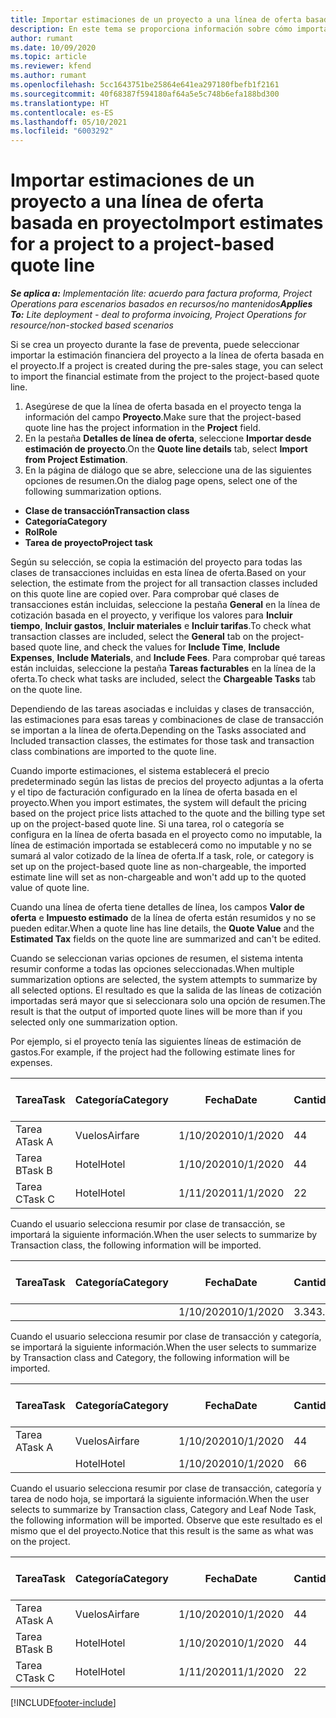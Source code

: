 ```yaml
---
title: Importar estimaciones de un proyecto a una línea de oferta basada en proyecto (lite)
description: En este tema se proporciona información sobre cómo importar estimaciones de un proyecto a una línea de oferta.
author: rumant
ms.date: 10/09/2020
ms.topic: article
ms.reviewer: kfend
ms.author: rumant
ms.openlocfilehash: 5cc1643751be25864e641ea297180fbefb1f2161
ms.sourcegitcommit: 40f68387f594180af64a5e5c748b6efa188bd300
ms.translationtype: HT
ms.contentlocale: es-ES
ms.lasthandoff: 05/10/2021
ms.locfileid: "6003292"
---
```

# <a name="import-estimates-for-a-project-to-a-project-based-quote-line"></a><span data-ttu-id="c1ce2-103">Importar estimaciones de un proyecto a una línea de oferta basada en proyecto</span><span class="sxs-lookup"><span data-stu-id="c1ce2-103">Import estimates for a project to a project-based quote line</span></span> 

<span data-ttu-id="c1ce2-104">_**Se aplica a:** Implementación lite: acuerdo para factura proforma, Project Operations para escenarios basados en recursos/no mantenidos_</span><span class="sxs-lookup"><span data-stu-id="c1ce2-104">_**Applies To:** Lite deployment - deal to proforma invoicing, Project Operations for resource/non-stocked based scenarios_</span></span>

<span data-ttu-id="c1ce2-105">Si se crea un proyecto durante la fase de preventa, puede seleccionar importar la estimación financiera del proyecto a la línea de oferta basada en el proyecto.</span><span class="sxs-lookup"><span data-stu-id="c1ce2-105">If a project is created during the pre-sales stage, you can select to import the financial estimate from the project to the project-based quote line.</span></span>

1. <span data-ttu-id="c1ce2-106">Asegúrese de que la línea de oferta basada en el proyecto tenga la información del campo **Proyecto**.</span><span class="sxs-lookup"><span data-stu-id="c1ce2-106">Make sure that the project-based quote line has the project information in the **Project** field.</span></span>
2. <span data-ttu-id="c1ce2-107">En la pestaña **Detalles de línea de oferta**, seleccione **Importar desde estimación de proyecto**.</span><span class="sxs-lookup"><span data-stu-id="c1ce2-107">On the **Quote line details** tab, select **Import from Project Estimation**.</span></span>
3. <span data-ttu-id="c1ce2-108">En la página de diálogo que se abre, seleccione una de las siguientes opciones de resumen.</span><span class="sxs-lookup"><span data-stu-id="c1ce2-108">On the dialog page opens, select one of the following summarization options.</span></span>

  - <span data-ttu-id="c1ce2-109">**Clase de transacción**</span><span class="sxs-lookup"><span data-stu-id="c1ce2-109">**Transaction class**</span></span>
  - <span data-ttu-id="c1ce2-110">**Categoría**</span><span class="sxs-lookup"><span data-stu-id="c1ce2-110">**Category**</span></span>
  - <span data-ttu-id="c1ce2-111">**Rol**</span><span class="sxs-lookup"><span data-stu-id="c1ce2-111">**Role**</span></span> 
  - <span data-ttu-id="c1ce2-112">**Tarea de proyecto**</span><span class="sxs-lookup"><span data-stu-id="c1ce2-112">**Project task**</span></span>

<span data-ttu-id="c1ce2-113">Según su selección, se copia la estimación del proyecto para todas las clases de transacciones incluidas en esta línea de oferta.</span><span class="sxs-lookup"><span data-stu-id="c1ce2-113">Based on your selection, the estimate from the project for all transaction classes included on this quote line are copied over.</span></span> <span data-ttu-id="c1ce2-114">Para comprobar qué clases de transacciones están incluidas, seleccione la pestaña **General** en la línea de cotización basada en el proyecto, y verifique los valores para **Incluir tiempo**, **Incluir gastos**, **Incluir materiales** e **Incluir tarifas**.</span><span class="sxs-lookup"><span data-stu-id="c1ce2-114">To check what transaction classes are included, select the **General** tab on the project-based quote line, and check the values for **Include Time**, **Include Expenses**, **Include Materials**, and **Include Fees**.</span></span>  <span data-ttu-id="c1ce2-115">Para comprobar qué tareas están incluidas, seleccione la pestaña **Tareas facturables** en la línea de la oferta.</span><span class="sxs-lookup"><span data-stu-id="c1ce2-115">To check what tasks are included, select the **Chargeable Tasks** tab on the quote line.</span></span>

<span data-ttu-id="c1ce2-116">Dependiendo de las tareas asociadas e incluidas y clases de transacción, las estimaciones para esas tareas y combinaciones de clase de transacción se importan a la línea de oferta.</span><span class="sxs-lookup"><span data-stu-id="c1ce2-116">Depending on the Tasks associated and Included transaction classes, the estimates for those task and transaction class combinations are imported to the quote line.</span></span>

<span data-ttu-id="c1ce2-117">Cuando importe estimaciones, el sistema establecerá el precio predeterminado según las listas de precios del proyecto adjuntas a la oferta y el tipo de facturación configurado en la línea de oferta basada en el proyecto.</span><span class="sxs-lookup"><span data-stu-id="c1ce2-117">When you import estimates, the system will default the pricing based on the project price lists attached to the quote and the billing type set up on the project-based quote line.</span></span> <span data-ttu-id="c1ce2-118">Si una tarea, rol o categoría se configura en la línea de oferta basada en el proyecto como no imputable, la línea de estimación importada se establecerá como no imputable y no se sumará al valor cotizado de la línea de oferta.</span><span class="sxs-lookup"><span data-stu-id="c1ce2-118">If a task, role, or category is set up on the project-based quote line as non-chargeable, the imported estimate line will set as non-chargeable and won't add up to the quoted value of quote line.</span></span>

<span data-ttu-id="c1ce2-119">Cuando una línea de oferta tiene detalles de línea, los campos **Valor de oferta** e **Impuesto estimado** de la línea de oferta están resumidos y no se pueden editar.</span><span class="sxs-lookup"><span data-stu-id="c1ce2-119">When a quote line has line details, the **Quote Value** and the **Estimated Tax** fields on the quote line are summarized and can't be edited.</span></span>

<span data-ttu-id="c1ce2-120">Cuando se seleccionan varias opciones de resumen, el sistema intenta resumir conforme a todas las opciones seleccionadas.</span><span class="sxs-lookup"><span data-stu-id="c1ce2-120">When multiple summarization options are selected, the system attempts to summarize by all selected options.</span></span> <span data-ttu-id="c1ce2-121">El resultado es que la salida de las líneas de cotización importadas será mayor que si seleccionara solo una opción de resumen.</span><span class="sxs-lookup"><span data-stu-id="c1ce2-121">The result is that the output of imported quote lines will be more than if you selected only one summarization option.</span></span>

<span data-ttu-id="c1ce2-122">Por ejemplo, si el proyecto tenía las siguientes líneas de estimación de gastos.</span><span class="sxs-lookup"><span data-stu-id="c1ce2-122">For example, if the project had the following estimate lines for expenses.</span></span>

| <span data-ttu-id="c1ce2-123">Tarea</span><span class="sxs-lookup"><span data-stu-id="c1ce2-123">Task</span></span> | <span data-ttu-id="c1ce2-124">Categoría</span><span class="sxs-lookup"><span data-stu-id="c1ce2-124">Category</span></span> | <span data-ttu-id="c1ce2-125">Fecha</span><span class="sxs-lookup"><span data-stu-id="c1ce2-125">Date</span></span> | <span data-ttu-id="c1ce2-126">Cantidad</span><span class="sxs-lookup"><span data-stu-id="c1ce2-126">Quantity</span></span> | <span data-ttu-id="c1ce2-127">Precio unitario</span><span class="sxs-lookup"><span data-stu-id="c1ce2-127">Unit price</span></span> | <span data-ttu-id="c1ce2-128">Importe</span><span class="sxs-lookup"><span data-stu-id="c1ce2-128">Amount</span></span> |
| --- | --- | --- | --- | --- | --- |
| <span data-ttu-id="c1ce2-129">Tarea A</span><span class="sxs-lookup"><span data-stu-id="c1ce2-129">Task A</span></span> | <span data-ttu-id="c1ce2-130">Vuelos</span><span class="sxs-lookup"><span data-stu-id="c1ce2-130">Airfare</span></span> | <span data-ttu-id="c1ce2-131">1/10/2020</span><span class="sxs-lookup"><span data-stu-id="c1ce2-131">10/1/2020</span></span> | <span data-ttu-id="c1ce2-132">4</span><span class="sxs-lookup"><span data-stu-id="c1ce2-132">4</span></span> | <span data-ttu-id="c1ce2-133">400</span><span class="sxs-lookup"><span data-stu-id="c1ce2-133">400</span></span> | <span data-ttu-id="c1ce2-134">1600</span><span class="sxs-lookup"><span data-stu-id="c1ce2-134">1600</span></span> |
| <span data-ttu-id="c1ce2-135">Tarea B</span><span class="sxs-lookup"><span data-stu-id="c1ce2-135">Task B</span></span> | <span data-ttu-id="c1ce2-136">Hotel</span><span class="sxs-lookup"><span data-stu-id="c1ce2-136">Hotel</span></span> | <span data-ttu-id="c1ce2-137">1/10/2020</span><span class="sxs-lookup"><span data-stu-id="c1ce2-137">10/1/2020</span></span> | <span data-ttu-id="c1ce2-138">4</span><span class="sxs-lookup"><span data-stu-id="c1ce2-138">4</span></span> | <span data-ttu-id="c1ce2-139">200</span><span class="sxs-lookup"><span data-stu-id="c1ce2-139">200</span></span> | <span data-ttu-id="c1ce2-140">800</span><span class="sxs-lookup"><span data-stu-id="c1ce2-140">800</span></span> |
| <span data-ttu-id="c1ce2-141">Tarea C</span><span class="sxs-lookup"><span data-stu-id="c1ce2-141">Task C</span></span> | <span data-ttu-id="c1ce2-142">Hotel</span><span class="sxs-lookup"><span data-stu-id="c1ce2-142">Hotel</span></span> | <span data-ttu-id="c1ce2-143">1/11/2020</span><span class="sxs-lookup"><span data-stu-id="c1ce2-143">11/1/2020</span></span> | <span data-ttu-id="c1ce2-144">2</span><span class="sxs-lookup"><span data-stu-id="c1ce2-144">2</span></span> | <span data-ttu-id="c1ce2-145">200</span><span class="sxs-lookup"><span data-stu-id="c1ce2-145">200</span></span> | <span data-ttu-id="c1ce2-146">400</span><span class="sxs-lookup"><span data-stu-id="c1ce2-146">400</span></span> |

<span data-ttu-id="c1ce2-147">Cuando el usuario selecciona resumir por clase de transacción, se importará la siguiente información.</span><span class="sxs-lookup"><span data-stu-id="c1ce2-147">When the user selects to summarize by Transaction class, the following information will be imported.</span></span>

| <span data-ttu-id="c1ce2-148">Tarea</span><span class="sxs-lookup"><span data-stu-id="c1ce2-148">Task</span></span> | <span data-ttu-id="c1ce2-149">Categoría</span><span class="sxs-lookup"><span data-stu-id="c1ce2-149">Category</span></span> | <span data-ttu-id="c1ce2-150">Fecha</span><span class="sxs-lookup"><span data-stu-id="c1ce2-150">Date</span></span> | <span data-ttu-id="c1ce2-151">Cantidad</span><span class="sxs-lookup"><span data-stu-id="c1ce2-151">Quantity</span></span> | <span data-ttu-id="c1ce2-152">Precio unitario</span><span class="sxs-lookup"><span data-stu-id="c1ce2-152">Unit price</span></span> | <span data-ttu-id="c1ce2-153">Importe</span><span class="sxs-lookup"><span data-stu-id="c1ce2-153">Amount</span></span> |
| --- | --- | --- | --- | --- | --- |
|||<span data-ttu-id="c1ce2-154">1/10/2020</span><span class="sxs-lookup"><span data-stu-id="c1ce2-154">10/1/2020</span></span> | <span data-ttu-id="c1ce2-155">3.34</span><span class="sxs-lookup"><span data-stu-id="c1ce2-155">3.34</span></span> | <span data-ttu-id="c1ce2-156">840</span><span class="sxs-lookup"><span data-stu-id="c1ce2-156">840</span></span> | <span data-ttu-id="c1ce2-157">2800</span><span class="sxs-lookup"><span data-stu-id="c1ce2-157">2800</span></span> |

<span data-ttu-id="c1ce2-158">Cuando el usuario selecciona resumir por clase de transacción y categoría, se importará la siguiente información.</span><span class="sxs-lookup"><span data-stu-id="c1ce2-158">When the user selects to summarize by Transaction class and Category, the following information will be imported.</span></span>

| <span data-ttu-id="c1ce2-159">Tarea</span><span class="sxs-lookup"><span data-stu-id="c1ce2-159">Task</span></span> | <span data-ttu-id="c1ce2-160">Categoría</span><span class="sxs-lookup"><span data-stu-id="c1ce2-160">Category</span></span> | <span data-ttu-id="c1ce2-161">Fecha</span><span class="sxs-lookup"><span data-stu-id="c1ce2-161">Date</span></span> | <span data-ttu-id="c1ce2-162">Cantidad</span><span class="sxs-lookup"><span data-stu-id="c1ce2-162">Quantity</span></span> | <span data-ttu-id="c1ce2-163">Precio unitario</span><span class="sxs-lookup"><span data-stu-id="c1ce2-163">Unit price</span></span> | <span data-ttu-id="c1ce2-164">Importe</span><span class="sxs-lookup"><span data-stu-id="c1ce2-164">Amount</span></span> |
| --- | --- | --- | --- | --- | --- |
| <span data-ttu-id="c1ce2-165">Tarea A</span><span class="sxs-lookup"><span data-stu-id="c1ce2-165">Task A</span></span> | <span data-ttu-id="c1ce2-166">Vuelos</span><span class="sxs-lookup"><span data-stu-id="c1ce2-166">Airfare</span></span> | <span data-ttu-id="c1ce2-167">1/10/2020</span><span class="sxs-lookup"><span data-stu-id="c1ce2-167">10/1/2020</span></span> | <span data-ttu-id="c1ce2-168">4</span><span class="sxs-lookup"><span data-stu-id="c1ce2-168">4</span></span> | <span data-ttu-id="c1ce2-169">400</span><span class="sxs-lookup"><span data-stu-id="c1ce2-169">400</span></span> | <span data-ttu-id="c1ce2-170">1600</span><span class="sxs-lookup"><span data-stu-id="c1ce2-170">1600</span></span> |
| | <span data-ttu-id="c1ce2-171">Hotel</span><span class="sxs-lookup"><span data-stu-id="c1ce2-171">Hotel</span></span> | <span data-ttu-id="c1ce2-172">1/10/2020</span><span class="sxs-lookup"><span data-stu-id="c1ce2-172">10/1/2020</span></span> | <span data-ttu-id="c1ce2-173">6</span><span class="sxs-lookup"><span data-stu-id="c1ce2-173">6</span></span> | <span data-ttu-id="c1ce2-174">200</span><span class="sxs-lookup"><span data-stu-id="c1ce2-174">200</span></span> | <span data-ttu-id="c1ce2-175">1200</span><span class="sxs-lookup"><span data-stu-id="c1ce2-175">1200</span></span> |

<span data-ttu-id="c1ce2-176">Cuando el usuario selecciona resumir por clase de transacción, categoría y tarea de nodo hoja, se importará la siguiente información.</span><span class="sxs-lookup"><span data-stu-id="c1ce2-176">When the user selects to summarize by Transaction class, Category and Leaf Node Task, the following information will be imported.</span></span> <span data-ttu-id="c1ce2-177">Observe que este resultado es el mismo que el del proyecto.</span><span class="sxs-lookup"><span data-stu-id="c1ce2-177">Notice that this result is the same as what was on the project.</span></span>

| <span data-ttu-id="c1ce2-178">Tarea</span><span class="sxs-lookup"><span data-stu-id="c1ce2-178">Task</span></span> | <span data-ttu-id="c1ce2-179">Categoría</span><span class="sxs-lookup"><span data-stu-id="c1ce2-179">Category</span></span> | <span data-ttu-id="c1ce2-180">Fecha</span><span class="sxs-lookup"><span data-stu-id="c1ce2-180">Date</span></span> | <span data-ttu-id="c1ce2-181">Cantidad</span><span class="sxs-lookup"><span data-stu-id="c1ce2-181">Quantity</span></span> | <span data-ttu-id="c1ce2-182">Precio unitario</span><span class="sxs-lookup"><span data-stu-id="c1ce2-182">Unit price</span></span> | <span data-ttu-id="c1ce2-183">Importe</span><span class="sxs-lookup"><span data-stu-id="c1ce2-183">Amount</span></span> |
| --- | --- | --- | --- | --- | --- |
| <span data-ttu-id="c1ce2-184">Tarea A</span><span class="sxs-lookup"><span data-stu-id="c1ce2-184">Task A</span></span> | <span data-ttu-id="c1ce2-185">Vuelos</span><span class="sxs-lookup"><span data-stu-id="c1ce2-185">Airfare</span></span> | <span data-ttu-id="c1ce2-186">1/10/2020</span><span class="sxs-lookup"><span data-stu-id="c1ce2-186">10/1/2020</span></span> | <span data-ttu-id="c1ce2-187">4</span><span class="sxs-lookup"><span data-stu-id="c1ce2-187">4</span></span> | <span data-ttu-id="c1ce2-188">400</span><span class="sxs-lookup"><span data-stu-id="c1ce2-188">400</span></span> | <span data-ttu-id="c1ce2-189">1600</span><span class="sxs-lookup"><span data-stu-id="c1ce2-189">1600</span></span> |
| <span data-ttu-id="c1ce2-190">Tarea B</span><span class="sxs-lookup"><span data-stu-id="c1ce2-190">Task B</span></span> | <span data-ttu-id="c1ce2-191">Hotel</span><span class="sxs-lookup"><span data-stu-id="c1ce2-191">Hotel</span></span> | <span data-ttu-id="c1ce2-192">1/10/2020</span><span class="sxs-lookup"><span data-stu-id="c1ce2-192">10/1/2020</span></span> | <span data-ttu-id="c1ce2-193">4</span><span class="sxs-lookup"><span data-stu-id="c1ce2-193">4</span></span> | <span data-ttu-id="c1ce2-194">200</span><span class="sxs-lookup"><span data-stu-id="c1ce2-194">200</span></span> | <span data-ttu-id="c1ce2-195">800</span><span class="sxs-lookup"><span data-stu-id="c1ce2-195">800</span></span> |
| <span data-ttu-id="c1ce2-196">Tarea C</span><span class="sxs-lookup"><span data-stu-id="c1ce2-196">Task C</span></span> | <span data-ttu-id="c1ce2-197">Hotel</span><span class="sxs-lookup"><span data-stu-id="c1ce2-197">Hotel</span></span> | <span data-ttu-id="c1ce2-198">1/11/2020</span><span class="sxs-lookup"><span data-stu-id="c1ce2-198">11/1/2020</span></span> | <span data-ttu-id="c1ce2-199">2</span><span class="sxs-lookup"><span data-stu-id="c1ce2-199">2</span></span> | <span data-ttu-id="c1ce2-200">200</span><span class="sxs-lookup"><span data-stu-id="c1ce2-200">200</span></span> | <span data-ttu-id="c1ce2-201">400</span><span class="sxs-lookup"><span data-stu-id="c1ce2-201">400</span></span> |


[!INCLUDE[footer-include](../../includes/footer-banner.md)]
